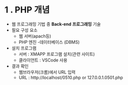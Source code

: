 # 1 . PHP 개념

- 웹 프로그래밍 기법 중 **Back-end 프로그래밍** 기술
- 필요 구성 요소
  - 웹 서버(apach등)
  - PHP 엔진
  -데이터베이스 (DBMS)
- 설치 프로그램
  - 서버 : XMAPP 프로그램 설치(관련 사이트)
  - 클라이언트 : VSCode 사용
- 결과 확인
  - 웹브라우저(크롬)에서 URL 입력
  - URL : http://localhost/0510.php  or  127.0.0.1.0501.php
